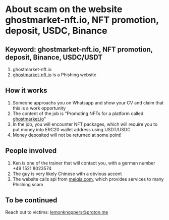 # About scam on the website ghostmarket-nft.io, NFT promotion, deposit, USDC, Binance

## Keyword: ghostmarket-nft.io, NFT promotion, deposit, Binance, USDC/USDT

1. ghostmarket-nft.io
2. [ghostmarket-nft.io](https://ghostmarket-nft.io/) is a Phishing website

## How it works

1. Someone approachs you on Whatsapp and show your CV and claim that this is a work opportunity
2. The content of the job is "Promoting NFTs for a platform called [ghostmarket.io](https://ghostmarket.io/)"
3. In the job, you will encounter NFT packages, which will require you to put money into ERC20 wallet address using USDT/USDC
4. Money deposited will not be returned at some point!

## People involved

1. Ken is one of the trainer that will contact you, with a german number +49 1521 8023574
2. The guy is very likely Chinese with a obvious accent
3. The website calls api from [meiqia.com](https://www.meiqia.com/), which provides services to many Phishing scam

## To be continued
Reach out to victims: lemonknoppers@proton.me
